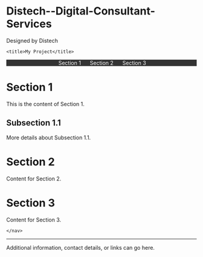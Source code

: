 # Distech--Digital-Consultant-Services
Designed by Distech


<!DOCTYPE html>
<html>
<head>
  <style>
    nav {
        background-color: #333;
        color: white;
        text-align: center;
    }

    nav ul {
        list-style: none;
        padding: 0;
    }

    nav ul li {
        display: inline;
        margin-right: 20px;
    }

    nav ul li a {
        text-decoration: none;
        color: white;
    }
</style>

    <title>My Project</title>
</head>
<body>
    <nav>
        <ul>
            <li><a href="#section1">Section 1</a></li>
            <li><a href="#section2">Section 2</a></li>
            <li><a href="#section3">Section 3</a></li>
        </ul>
    </nav>

# Section 1

This is the content of Section 1.

## Subsection 1.1

More details about Subsection 1.1.

# Section 2

Content for Section 2.

# Section 3

Content for Section 3.


    </nav>
</body>
</html>
<hr>

<div class="footer">
    <p>Additional information, contact details, or links can go here.</p>
</div>

